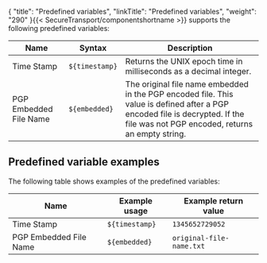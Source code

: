 {
    "title": "Predefined variables",
    "linkTitle": "Predefined variables",
    "weight": "290"
}{{< SecureTransport/componentshortname  >}} supports the following predefined variables:

<table>
   <thead>
      <tr>
<th class="HeadE-Column1-Header1">Name         </th>
<th class="HeadE-Column1-Header1">Syntax         </th>
<th class="HeadD-Column1-Header1">Description         </th>
      </tr>
   </thead>
   <tbody>
      <tr>
         <td>Time Stamp         </td>
         <td><code>${timestamp}</code>         </td>
         <td>Returns the UNIX epoch time in milliseconds as a decimal integer.         </td>
      </tr>
      <tr>
         <td>PGP Embedded File Name         </td>
         <td><code>${embedded}</code>         </td>
         <td>The original file name embedded in the PGP encoded file. This value is defined after a PGP encoded file is decrypted. If the file was not PGP encoded, returns an empty string.         </td>
      </tr>
   </tbody>
</table>

## Predefined variable examples

The following table shows examples of the predefined variables:

<table>
   <thead>
      <tr>
<th class="HeadE-Column1-Header1">Name         </th>
<th class="HeadE-Column1-Header1">Example usage         </th>
<th class="HeadD-Column1-Header1">Example return value         </th>
      </tr>
   </thead>
   <tbody>
      <tr>
         <td>Time Stamp         </td>
         <td><code>${timestamp}</code>         </td>
         <td><code>1345652729052</code>         </td>
      </tr>
      <tr>
         <td>PGP Embedded File Name         </td>
         <td><code>${embedded}</code>         </td>
         <td><code>original-file-name.txt</code>         </td>
      </tr>
   </tbody>
</table>
